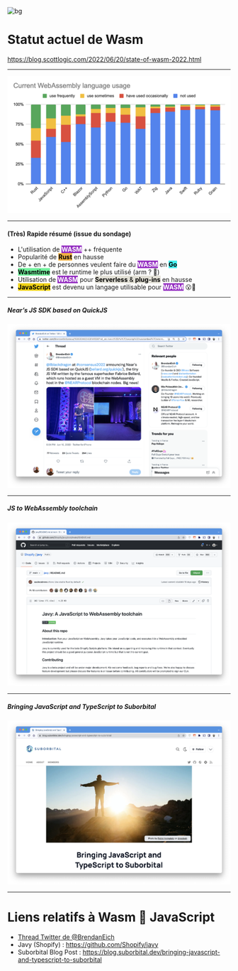 ![bg](#E3C3E9)
# Statut actuel de Wasm

https://blog.scottlogic.com/2022/06/20/state-of-wasm-2022.html

---
![w:900](pictures/wasm-state.png)

---
<style scoped>
mark {
  background-color: #EFD217;
  color: #000000;
}
mark-purple {
  background-color: #942EC1;
  color: #FFFFFF;
}

mark-orange {
  background-color: #F0B044;
  color: #000000;
}

mark-cyan {
  background-color: #44F0EF;
  color: #000000;
}

mark-grey {
  background-color: #E2E0D6;
  color: #000000;
}

mark-green {
  background-color: #71F09C;
  color: #000000;
}

</style>

#### (Très) Rapide résumé (issue du sondage)

- L'utilisation de <mark-purple>**WASM**</mark-purple> ++ fréquente
- Popularité de <mark-orange>**Rust**</mark-orange> en hausse
- De + en + de personnes veulent faire du <mark-purple>**WASM**</mark-purple> en <mark-cyan>**Go**</mark-cyan>
- <mark-green>**Wasmtime**</mark-green> est le runtime le plus utilisé (arm ? 🤔)
- Utilisation de <mark-purple>**WASM**</mark-purple> pour <mark-grey>**Serverless** & **plug-ins**</mark-grey> en hausse
- <mark>**JavaScript**</mark> est devenu un langage utilisable pour <mark-purple>**WASM**</mark-purple> 😮🤔

<!--
Rust usage and desireabillity has continued to climb
Python has seen a big climb in usage
JavaScript has become a viable WebAssembly language
It’s been a good year for Blazor, with a big climb in usage and desire
Wasmtime is the most widely used runtime
The use of WebAssembly for Serverless, Containerisation and as a plug-in host has climbed significantly
Survey respondents are using WebAssembly much more freq
-->

---
##### Near’s JS SDK based on QuickJS

![w:800](pictures/js-wasm-01.png)

---
##### JS to WebAssembly toolchain

![w:800](pictures/js-wasm-02.png)

---
##### Bringing JavaScript and TypeScript to Suborbital

![w:800](pictures/js-wasm-03.png)

---
# Liens relatifs à Wasm 💜 JavaScript

- [Thread Twitter de @BrendanEich](https://twitter.com/BrendanEich/status/1535304420426141696?ref_src=twsrc%5Etfw%7Ctwcamp%5Etweetembed%7Ctwterm%5E1535304420426141696%7Ctwgr%5E%7Ctwcon%5Es1_&ref_url=https%3A%2F%2Fblog.scottlogic.com%2F2022%2F06%2F20%2Fstate-of-wasm-2022.html)
- Javy (Shopify) : https://github.com/Shopify/javy
- Suborbital Blog Post : https://blog.suborbital.dev/bringing-javascript-and-typescript-to-suborbital
